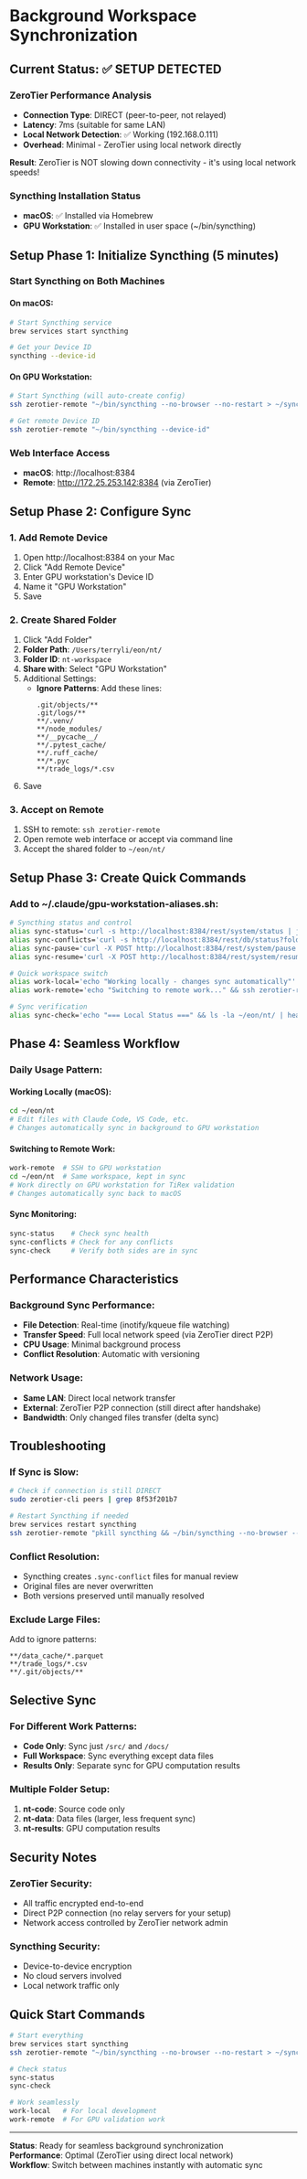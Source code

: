# Background Workspace Synchronization

## Current Status: ✅ SETUP DETECTED

### ZeroTier Performance Analysis

- **Connection Type**: DIRECT (peer-to-peer, not relayed)
- **Latency**: 7ms (suitable for same LAN)
- **Local Network Detection**: ✅ Working (192.168.0.111)
- **Overhead**: Minimal - ZeroTier using local network directly

**Result**: ZeroTier is NOT slowing down connectivity - it's using local network speeds!

### Syncthing Installation Status

- **macOS**: ✅ Installed via Homebrew
- **GPU Workstation**: ✅ Installed in user space (~/bin/syncthing)

## Setup Phase 1: Initialize Syncthing (5 minutes)

### Start Syncthing on Both Machines

#### On macOS:

```bash
# Start Syncthing service
brew services start syncthing

# Get your Device ID
syncthing --device-id
```

#### On GPU Workstation:

```bash
# Start Syncthing (will auto-create config)
ssh zerotier-remote "~/bin/syncthing --no-browser --no-restart > ~/syncthing.log 2>&1 &"

# Get remote Device ID
ssh zerotier-remote "~/bin/syncthing --device-id"
```

### Web Interface Access

- **macOS**: http://localhost:8384
- **Remote**: http://172.25.253.142:8384 (via ZeroTier)

## Setup Phase 2: Configure Sync

### 1. Add Remote Device

1. Open http://localhost:8384 on your Mac
1. Click "Add Remote Device"
1. Enter GPU workstation's Device ID
1. Name it "GPU Workstation"
1. Save

### 2. Create Shared Folder

1. Click "Add Folder"
1. **Folder Path**: `/Users/terryli/eon/nt/`
1. **Folder ID**: `nt-workspace`
1. **Share with**: Select "GPU Workstation"
1. Additional Settings:
   - **Ignore Patterns**: Add these lines:
     ```
     .git/objects/**
     .git/logs/**
     **/.venv/
     **/node_modules/
     **/__pycache__/
     **/.pytest_cache/
     **/.ruff_cache/
     **/*.pyc
     **/trade_logs/*.csv
     ```
1. Save

### 3. Accept on Remote

1. SSH to remote: `ssh zerotier-remote`
1. Open remote web interface or accept via command line
1. Accept the shared folder to `~/eon/nt/`

## Setup Phase 3: Create Quick Commands

### Add to ~/.claude/gpu-workstation-aliases.sh:

```bash
# Syncthing status and control
alias sync-status='curl -s http://localhost:8384/rest/system/status | jq .myID'
alias sync-conflicts='curl -s http://localhost:8384/rest/db/status?folder=nt-workspace | jq .needFiles'
alias sync-pause='curl -X POST http://localhost:8384/rest/system/pause'
alias sync-resume='curl -X POST http://localhost:8384/rest/system/resume'

# Quick workspace switch
alias work-local='echo "Working locally - changes sync automatically"'
alias work-remote='echo "Switching to remote work..." && ssh zerotier-remote'

# Sync verification
alias sync-check='echo "=== Local Status ===" && ls -la ~/eon/nt/ | head -5 && echo "=== Remote Status ===" && ssh zerotier-remote "ls -la ~/eon/nt/" | head -5'
```

## Phase 4: Seamless Workflow

### Daily Usage Pattern:

#### Working Locally (macOS):

```bash
cd ~/eon/nt
# Edit files with Claude Code, VS Code, etc.
# Changes automatically sync in background to GPU workstation
```

#### Switching to Remote Work:

```bash
work-remote  # SSH to GPU workstation
cd ~/eon/nt  # Same workspace, kept in sync
# Work directly on GPU workstation for TiRex validation
# Changes automatically sync back to macOS
```

#### Sync Monitoring:

```bash
sync-status    # Check sync health
sync-conflicts # Check for any conflicts
sync-check     # Verify both sides are in sync
```

## Performance Characteristics

### Background Sync Performance:

- **File Detection**: Real-time (inotify/kqueue file watching)
- **Transfer Speed**: Full local network speed (via ZeroTier direct P2P)
- **CPU Usage**: Minimal background process
- **Conflict Resolution**: Automatic with versioning

### Network Usage:

- **Same LAN**: Direct local network transfer
- **External**: ZeroTier P2P connection (still direct after handshake)
- **Bandwidth**: Only changed files transfer (delta sync)

## Troubleshooting

### If Sync is Slow:

```bash
# Check if connection is still DIRECT
sudo zerotier-cli peers | grep 8f53f201b7

# Restart Syncthing if needed
brew services restart syncthing
ssh zerotier-remote "pkill syncthing && ~/bin/syncthing --no-browser --no-restart > ~/syncthing.log 2>&1 &"
```

### Conflict Resolution:

- Syncthing creates `.sync-conflict` files for manual review
- Original files are never overwritten
- Both versions preserved until manually resolved

### Exclude Large Files:

Add to ignore patterns:

```
**/data_cache/*.parquet
**/trade_logs/*.csv
**/.git/objects/**
```

## Selective Sync

### For Different Work Patterns:

- **Code Only**: Sync just `/src/` and `/docs/`
- **Full Workspace**: Sync everything except data files
- **Results Only**: Separate sync for GPU computation results

### Multiple Folder Setup:

1. **nt-code**: Source code only
1. **nt-data**: Data files (larger, less frequent sync)
1. **nt-results**: GPU computation results

## Security Notes

### ZeroTier Security:

- All traffic encrypted end-to-end
- Direct P2P connection (no relay servers for your setup)
- Network access controlled by ZeroTier network admin

### Syncthing Security:

- Device-to-device encryption
- No cloud servers involved
- Local network traffic only

## Quick Start Commands

```bash
# Start everything
brew services start syncthing
ssh zerotier-remote "~/bin/syncthing --no-browser --no-restart > ~/syncthing.log 2>&1 &"

# Check status
sync-status
sync-check

# Work seamlessly
work-local   # For local development
work-remote  # For GPU validation work
```

---

**Status**: Ready for seamless background synchronization\
**Performance**: Optimal (ZeroTier using direct local network)\
**Workflow**: Switch between machines instantly with automatic sync
